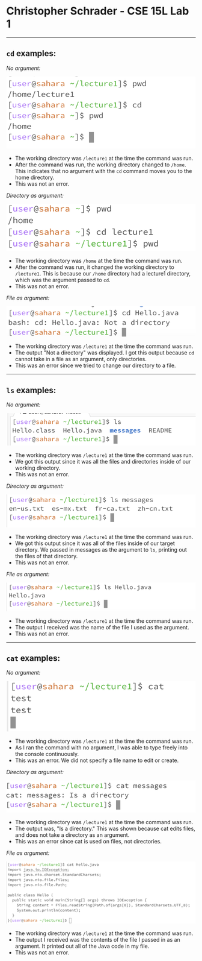 # **Christopher Schrader - CSE 15L Lab 1**

---

## `cd` examples:

*No argument:*

 ![Image](image1.png)
* The working directory was `/lecture1` at the time the command was run.
* After the command was run, the working directory changed to `/home`. This indicates that no argument with the `cd` command moves you to the home directory.
* This was not an error.

*Directory as argument:*

 ![Image](image2.png)
* The working directory was `/home` at the time the command was run.
* After the command was run, it changed the working directory to `/lecture1`. This is because our `/home` directory had a lecture1 directory, which was the argument passed to `cd`.
* This was not an error.

*File as argument:*

 ![Image](image3.png)
* The working directory was `/lecture1` at the time the command was run.
* The output "Not a directory" was displayed. I got this output because `cd` cannot take in a file as an argument, only directories.
* This was an error since we tried to change our directory to a file.

---

## `ls` examples:

*No argument:*

 ![Image](image4.png)
* The working directory was `/lecture1` at the time the command was run.
* We got this output since it was all the files and directories inside of our working directory.
* This was not an error.

*Directory as argument:*

 ![Image](image5.png)
* The working directory was `/lecture1` at the time the command was run.
* We got this output since it was all of the files inside of our target directory. We passed in messages as the argument to `ls`, printing out the files of that directory.
* This was not an error.

*File as argument:*

 ![Image](image6.png)
* The working directory was `/lecture1` at the time the command was run.
* The output I received was the name of the file I used as the argument.
* This was not an error.

---

## `cat` examples:

*No argument:*

 ![Image](image7.png)
* The working directory was `/lecture1` at the time the command was run.
* As I ran the command with no argument, I was able to type freely into the console continuously.
* This was an error. We did not specify a file name to edit or create.

*Directory as argument:*

 ![Image](image8.png)
* The working directory was `/lecture1` at the time the command was run.
* The output was, "Is a directory." This was shown because cat edits files, and does not take a directory as an argument.
* This was an error since cat is used on files, not directories.

*File as argument:*

 ![Image](image9.png)
* The working directory was `/lecture1` at the time the command was run.
* The output I received was the contents of the file I passed in as an argument. It printed out all of the Java code in my file.
* This was not an error.


